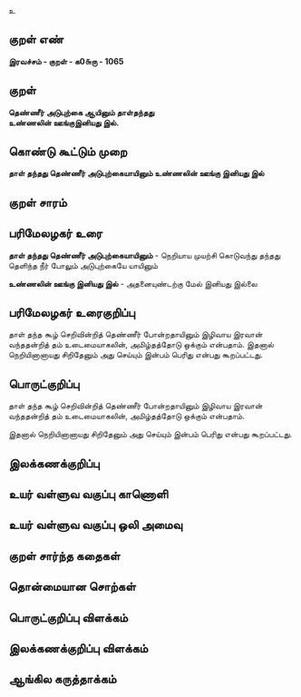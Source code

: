உ

## குறள் எண் 

**இரவச்சம் - குறள் - க0௬ரு - 1065**

## குறள் 

**தெண்ணீர் அடுபுற்கை ஆயினும் தாள்தந்தது  
உண்ணலின் ஊங்குஇனியது இல்.** 

## கொண்டு கூட்டும் முறை

**தாள் தந்தது தெண்ணீர் அடுபுற்கையாயினும் உண்ணலின் ஊங்கு இனியது இல்**

## குறள் சாரம் 


## பரிமேலழகர் உரை

**தாள் தந்தது தெண்ணீர் அடுபுற்கையாயினும்** - நெறியாய முயற்சி கொடுவந்து தந்தது தெளிந்த நீர் போலும் அடுபுற்கையே யாயினும்

**உண்ணலின் ஊங்கு இனியது இல்** - அதனையுண்டற்கு மேல் இனியது இல்லை

## பரிமேலழகர் உரைகுறிப்பு   

தாள் தந்த கூழ் செறிவின்றித் தெண்ணீர் போன்றதாயினும் இழிவாய இரவான் வந்ததன்றித் தம் உடைமையாகலின், அமிழ்தத்தோடு ஒக்கும் என்பதாம். இதனால் நெறியினானாயது சிறிதேனும் அது செய்யும் இன்பம் பெரிது என்பது கூறப்பட்டது.

## பொருட்குறிப்பு 

தாள் தந்த கூழ் செறிவின்றித் தெண்ணீர் போன்றதாயினும் இழிவாய இரவான் வந்ததன்றித் தம் உடைமையாகலின், அமிழ்தத்தோடு ஒக்கும் என்பதாம். 

இதனால் நெறியினானாயது சிறிதேனும் அது செய்யும் இன்பம் பெரிது என்பது கூறப்பட்டது.

## இலக்கணக்குறிப்பு  


## உயர் வள்ளுவ வகுப்பு காணொளி


## உயர் வள்ளுவ வகுப்பு ஒலி அமைவு 

 
## குறள் சார்ந்த கதைகள் 


## தொன்மையான சொற்கள்


## பொருட்குறிப்பு விளக்கம்


## இலக்கணக்குறிப்பு விளக்கம்


## ஆங்கில கருத்தாக்கம் 


